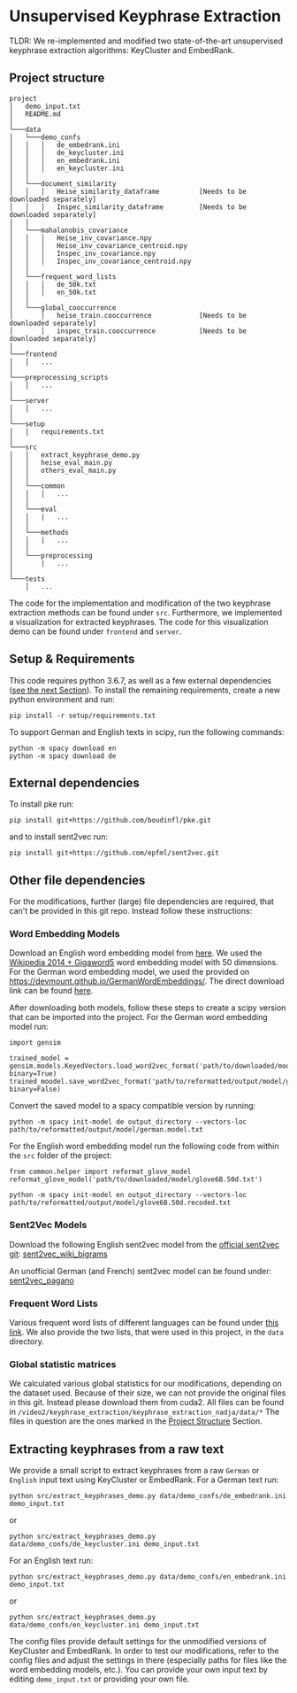 # Unsupervised Keyphrase Extraction
TLDR: We re-implemented and modified two state-of-the-art unsupervised keyphrase extraction algorithms: KeyCluster and EmbedRank.


## Project structure
```
project
│   demo_input.txt
│   README.md
│
└───data
│   └───demo_confs
│   │   │   de_embedrank.ini
│   │   │   de_keycluster.ini
│   │   │   en_embedrank.ini
│   │   │   en_keycluster.ini
│   │      
│   └───document_similarity
│   │   │   Heise_similarity_dataframe          [Needs to be downloaded separately]
│   │   │   Inspec_similarity_dataframe         [Needs to be downloaded separately]
│   │   
│   └───mahalanobis_covariance
│   │   │   Heise_inv_covariance.npy           
│   │   │   Heise_inv_covariance_centroid.npy  
│   │   │   Inspec_inv_covariance.npy          
│   │   │   Inspec_inv_covariance_centroid.npy 
│   │   
│   └───frequent_word_lists
│   │   │   de_50k.txt
│   │   │   en_50k.txt
│   │
│   └───global_cooccurrence
│       │   heise_train.cooccurrence            [Needs to be downloaded separately]
│       │   inspec_train.cooccurrence           [Needs to be downloaded separately]
│
└───frontend
│   │   ...
│
└───preprocessing_scripts
│   │   ...
│
└───server
│   │   ...
│
└───setup
│   │   requirements.txt
│
└───src
│   │   extract_keyphrase_demo.py
│   │   heise_eval_main.py
│   │   others_eval_main.py
│   │
│   └───common
│   │   |   ...
│   │
│   └───eval
│   │   |   ...
│   │
│   └───methods
│   │   |   ...
│   │
│   └───preprocessing
│       |   ...
│
└───tests
    │   ...
```

The code for the implementation and modification of the two keyphrase extraction methods can be found under ```src```.
Furthermore, we implemented a visualization for extracted keyphrases. The code for this visualization demo can be found under ```frontend``` and ```server```.


## Setup & Requirements
This code requires python 3.6.7, as well as a few external dependencies ([see the next Section](#external-dependencies)).
To install the remaining requirements, create a new python environment and run:
```
pip install -r setup/requirements.txt
```
To support German and English texts in scipy, run the following commands:
```
python -m spacy download en
python -m spacy download de
```

## External dependencies
To install pke run:
```
pip install git+https://github.com/boudinfl/pke.git
```
and to install sent2vec run:
```
pip install git+https://github.com/epfml/sent2vec.git
```


## Other file dependencies
For the modifications, further (large) file dependencies are required, that can't be provided in this git repo. 
Instead follow these instructions:

### Word Embedding Models
Download an English word embedding model from [here](https://nlp.stanford.edu/projects/glove/).
We used the [Wikipedia 2014 + Gigaword5](http://nlp.stanford.edu/data/glove.6B.zip) word embedding model with 50 dimensions.
For the German word embedding model, we used the provided on <https://devmount.github.io/GermanWordEmbeddings/>.
The direct download link can be found [here](http://cloud.devmount.de/d2bc5672c523b086).

After downloading both models, follow these steps to create a scipy version that can be imported into the project.
For the German word embedding model run:
```
import gensim

trained_model = gensim.models.KeyedVectors.load_word2vec_format('path/to/downloaded/model/german.model', binary=True)
trained_moodel.save_word2vec_format('path/to/reformatted/output/model/german.model.txt', binary=False)
```
Convert the saved model to a spacy compatible version by running:
```
python -m spacy init-model de output_directory --vectors-loc path/to/reformatted/output/model/german.model.txt
```

For the English word embedding model run the following code from within the ```src``` folder of the project:
```
from common.helper import reformat_glove_model
reformat_glove_model('path/to/downloaded/model/glove6B.50d.txt')
```
```
python -m spacy init-model en output_directory --vectors-loc path/to/reformatted/output/model/glove6B.50d.recoded.txt
```


### Sent2Vec Models
Download the following English sent2vec model from the [official sent2vec git](https://github.com/epfml/sent2vec): [sent2vec_wiki_bigrams](https://drive.google.com/open?id=0B6VhzidiLvjSaER5YkJUdWdPWU0)

An unofficial German (and French) sent2vec model can be found under: [sent2vec_pagano](https://drive.google.com/file/d/199WZvUYTDaOl-xAwhLowVNFFdv_2eiXF/view?usp=sharing)


### Frequent Word Lists
Various frequent word lists of different languages can be found under [this link](https://github.com/hermitdave/FrequencyWords/).
We also provide the two lists, that were used in this project, in the ```data``` directory.


### Global statistic matrices
We calculated various global statistics for our modifications, depending on the dataset used. Because of their size, we can not provide the original files in this git. Instead please download them from cuda2.
All files can be found in ```/video2/keyphrase_extraction/keyphrase_extraction_nadja/data/*```
The files in question are the ones marked in the [Project Structure](#project-structure) Section.


## Extracting keyphrases from a raw text
We provide a small script to extract keyphrases from a raw ```German``` or ```English``` input text using KeyCluster or EmbedRank.
For a German text run:
```
python src/extract_keyphrases_demo.py data/demo_confs/de_embedrank.ini demo_input.txt
```
or
```
python src/extract_keyphrases_demo.py data/demo_confs/de_keycluster.ini demo_input.txt
```

For an English text run:
```
python src/extract_keyphrases_demo.py data/demo_confs/en_embedrank.ini demo_input.txt
```
or
```
python src/extract_keyphrases_demo.py data/demo_confs/en_keycluster.ini demo_input.txt
```

The config files provide default settings for the unmodified versions of KeyCluster and EmbedRank. 
In order to test our modifications, refer to the config files and adjust the settings in there (especially paths 
for files like the word embedding models, etc.).
You can provide your own input text by editing ```demo_input.txt``` or providing your own file.